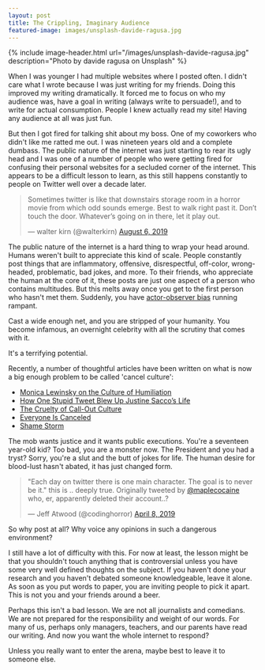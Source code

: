 ```yaml
---
layout: post
title: The Crippling, Imaginary Audience
featured-image: images/unsplash-davide-ragusa.jpg
---
```


{% include image-header.html url="/images/unsplash-davide-ragusa.jpg" description="Photo by davide ragusa on Unsplash" %}

When I was younger I had multiple websites where I posted often. I didn't care what I wrote because I was just writing for my friends. Doing this improved my writing dramatically. It forced me to focus on who my audience was, have a goal in writing (always write to persuade!), and to write for actual consumption. People I knew actually read my site! Having any audience at all was just fun. 

But then I got fired for talking shit about my boss. One of my coworkers who didn't like me ratted me out. I was nineteen years old and a complete dumbass. The public nature of the internet was just starting to rear its ugly head and I was one of a number of people who were getting fired for confusing their personal websites for a secluded corner of the internet. This appears to be a difficult lesson to learn, as this still happens constantly to people on Twitter well over a decade later.

<blockquote class="twitter-tweet"><p lang="en" dir="ltr">Sometimes twitter is like that downstairs storage room in a horror movie from which odd sounds emerge. Best to walk right past it. Don’t touch the door. Whatever’s going on in there, let it play out.</p>&mdash; walter kirn (@walterkirn) <a href="https://twitter.com/walterkirn/status/1158564227205873664?ref_src=twsrc%5Etfw">August 6, 2019</a></blockquote> <script async src="https://platform.twitter.com/widgets.js" charset="utf-8"></script>

The public nature of the internet is a hard thing to wrap your head around. Humans weren't built to appreciate this kind of scale. People constantly post things that are inflammatory, offensive, disrespectful, off-color, wrong-headed, problematic, bad jokes, and more. To their friends, who appreciate the human at the core of it, these posts are just one aspect of a person who contains multitudes. But this melts away once you get to the first person who hasn't met them. Suddenly, you have [actor-observer bias](https://en.wikipedia.org/wiki/Actor%E2%80%93observer_asymmetry) running rampant.

Cast a wide enough net, and you are stripped of your humanity. You become infamous, an overnight celebrity with all the scrutiny that comes with it.

It's a terrifying potential.

Recently, a number of thoughtful articles have been written on what is now a big enough problem to be called 'cancel culture':

- [Monica Lewinsky on the Culture of Humiliation](https://www.vanityfair.com/style/society/2014/06/monica-lewinsky-humiliation-culture)
- [How One Stupid Tweet Blew Up Justine Sacco’s Life](https://www.nytimes.com/2015/02/15/magazine/how-one-stupid-tweet-ruined-justine-saccos-life.html)
- [The Cruelty of Call-Out Culture](https://www.nytimes.com/2019/01/14/opinion/call-out-social-justice.html)
- [Everyone Is Canceled](https://www.nytimes.com/2018/06/28/style/is-it-canceled.html)
- [Shame Storm](https://www.firstthings.com/article/2019/01/shame-storm)

The mob wants justice and it wants public executions. You're a seventeen year-old kid? Too bad, you are a monster now. The President and you had a tryst? Sorry, you're a slut and the butt of jokes for life. The human desire for blood-lust hasn't abated, it has just changed form. 

<blockquote class="twitter-tweet"><p lang="en" dir="ltr">&quot;Each day on twitter there is one main character. The goal is to never be it.&quot; this is .. deeply true. Originally tweeted by <a href="https://twitter.com/maplecocaine?ref_src=twsrc%5Etfw">@maplecocaine</a> who, er, apparently deleted their account..?</p>&mdash; Jeff Atwood (@codinghorror) <a href="https://twitter.com/codinghorror/status/1115087311195127808?ref_src=twsrc%5Etfw">April 8, 2019</a></blockquote> <script async src="https://platform.twitter.com/widgets.js" charset="utf-8"></script>

So why post at all? Why voice any opinions in such a dangerous environment?

I still have a lot of difficulty with this. For now at least, the lesson might be that you shouldn't touch anything that is controversial unless you have some very well defined thoughts on the subject. If you haven't done your research and you haven't debated someone knowledgeable, leave it alone. As soon as you put words to paper, you are inviting people to pick it apart. This is not you and your friends around a beer. 

Perhaps this isn't a bad lesson. We are not all journalists and comedians. We are not prepared for the responsibility and weight of our words. For many of us, perhaps only managers, teachers, and our parents have read our writing. And now you want the whole internet to respond? 

Unless you really want to enter the arena, maybe best to leave it to someone else. 


